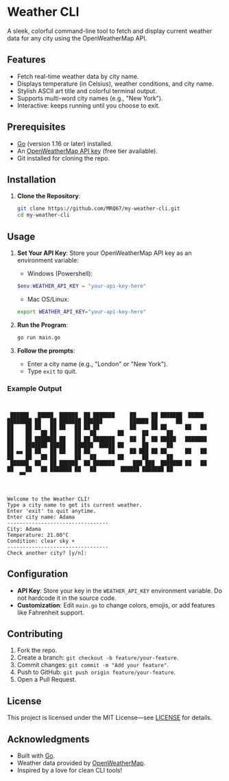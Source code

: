 # Weather CLI

A sleek, colorful command-line tool to fetch and display current weather data for any city using the OpenWeatherMap API.

## Features
- Fetch real-time weather data by city name.
- Displays temperature (in Celsius), weather conditions, and city name.
- Stylish ASCII art title and colorful terminal output.
- Supports multi-word city names (e.g., "New York").
- Interactive: keeps running until you choose to exit.

## Prerequisites
- [Go](https://golang.org/dl/) (version 1.16 or later) installed.
- An [OpenWeatherMap API key](https://openweathermap.org/api) (free tier available).
- Git installed for cloning the repo.

## Installation
1. **Clone the Repository**:
   ```bash
   git clone https://github.com/MRQ67/my-weather-cli.git
   cd my-weather-cli
   ```


## Usage
1. **Set Your API Key**: Store your OpenWeatherMap API key as an environment variable:
    - Windows (Powershell):
    ```powershell
    $env:WEATHER_API_KEY = "your-api-key-here"
    ```

    - Mac OS/Linux:
    ```bash
    export WEATHER_API_KEY="your-api-key-here"
    ```


2. **Run the Program**:
    ```bash
    go run main.go
    ```

3. **Follow the prompts**:
   - Enter a city name (e.g., "London" or "New York").
   - Type `exit` to quit.

### Example Output
```


 ██████   █████  ██████  ██ ███████     ██     ██ ███████  █████  ████████ ██   ██ ███████ ██████         ██████ ██      ██ 
██    ██ ██   ██ ██   ██ ██ ██          ██     ██ ██      ██   ██    ██    ██   ██ ██      ██   ██       ██      ██      ██ 
██    ██ ███████ ██   ██ ██ ███████     ██  █  ██ █████   ███████    ██    ███████ █████   ██████  █████ ██      ██      ██ 
██ ▄▄ ██ ██   ██ ██   ██ ██      ██     ██ ███ ██ ██      ██   ██    ██    ██   ██ ██      ██   ██       ██      ██      ██ 
 ██████  ██   ██ ██████  ██ ███████      ███ ███  ███████ ██   ██    ██    ██   ██ ███████ ██   ██        ██████ ███████ ██ 
    ▀▀                                                                                                                                            

    

Welcome to the Weather CLI!
Type a city name to get its current weather.
Enter 'exit' to quit anytime.
Enter city name: Adama
---------------------------------
City: Adama
Temperature: 21.00°C
Condition: clear sky ☀️
---------------------------------
Check another city? [y/n]: 
```
## Configuration
- **API Key**: Store your key in the `WEATHER_API_KEY` environment variable. Do not hardcode it in the source code.
- **Customization**: Edit `main.go` to change colors, emojis, or add features like Fahrenheit support.

## Contributing
1. Fork the repo.
2. Create a branch: `git checkout -b feature/your-feature`.
3. Commit changes: `git commit -m "Add your feature"`.
4. Push to GitHub: `git push origin feature/your-feature`.
5. Open a Pull Request.

## License
This project is licensed under the MIT License—see [LICENSE](LICENSE) for details.

## Acknowledgments
- Built with [Go](https://golang.org/).
- Weather data provided by [OpenWeatherMap](https://openweathermap.org/).
- Inspired by a love for clean CLI tools!


    

